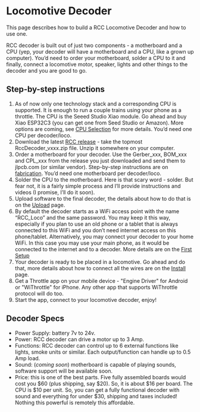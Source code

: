 # Locomotive Decoder


This page describes how to build a RCC Locomotive Decoder and how to use one.


RCC decoder is built out of just two components - a motherboard and a CPU (yep, your decoder will have a motherboard and a CPU, like a grown up computer). You’d need to order your motherboard, solder a CPU to it and finally, connect a locomotive motor, speaker, lights and other things to the decoder and you are good to go.



## Step-by-step instructions


1. As of now only one technology stack and a corresponding CPU is supported. It is enough to run a couple trains using your phone as a throttle. The CPU is the Seeed Studio Xiao module. Go ahead and buy Xiao ESP32C3 (you can get one from Seed Studio or Amazon). More options are coming, see [CPU Selection](cpu_selection.md) for more details. You’d need one CPU per decoder/loco.
2. Download the latest [RCC release](https://github.com/vova-tymosh/RCC-Nodes/releases) - take the topmost RccDecoder_vxxx.zip file. Unzip it somewhere on your computer.
3. Order a motherboard for your decoder. Use the Gerber_xxx, BOM_xxx and CPL_xxx from the release you just downloaded and send them to jlpcb.com (or similar vendor). Step-by-step instructions are on [fabrication](fabrication). You’d need one motherboard per decoder/loco.
4. Solder the CPU to the motherboard. Here is that scary word - solder. But fear not, it is a fairly simple process and I’ll provide instructions and videos (I promise, I’ll do it soon).
5. Upload software to the final decoder, the details about how to do that is on the [Upload](upload.md) page.
6. By default the decoder starts as a WiFi access point with the name “RCC_Loco” and the same password. You may keep it this way, especially if you plan to use an old phone or a tablet that is always connected to this WiFi and you don’t need internet access on this phone/tablet. Alternatively, you may connect your decoder to your home WiFi. In this case you may use your main phone, as it would be connected to the internet and to a decoder. More details are on the [First Setup](first_setup.md)
7. Your decoder is ready to be placed in a locomotive. Go ahead and do that, more details about how to connect all the wires are on the [Install](install.md) page.
8. Get a Throttle app on your mobile device - "Engine Driver" for Android or "WiThrottle" for iPhone. Any other app that supports WiThrottle protocol will do too.
9. Start the app, connect to your locomotive decoder, enjoy!


## Decoder Specs  
* Power Supply: battery 7v to 24v.
* Power: RCC decoder can drive a motor up to 3 Amp.
* Functions: RCC decoder can control up to 6 external functions like lights, smoke units or similar. Each output/function can handle up to 0.5 Amp load.
* Sound: (_coming soon_) motherboard is capable of playing sounds, software support will be available soon.
* Price: this is one of the best parts. Five fully assembled boards would cost you $60 (plus shipping, say $20). So, it is about $16 per board. The CPU is $10 per unit. So, you can get a fully functional decoder with sound and everything for under $30, shipping and taxes included! Nothing this powerful is remotely this affordable.


